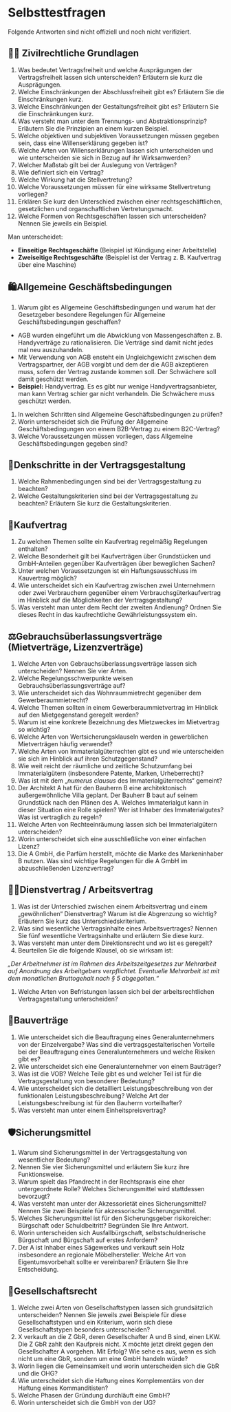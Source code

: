 # Selbsttestfragen

Folgende Antworten sind nicht offiziell und noch nicht verifiziert.

## 🧑‍⚖️ Zivilrechtliche Grundlagen

1. Was bedeutet Vertragsfreiheit und welche Ausprägungen der Vertragsfreiheit lassen sich unterscheiden? Erläutern sie kurz die Ausprägungen.
2. Welche Einschränkungen der Abschlussfreiheit gibt es? Erläutern Sie die Einschränkungen kurz.
3. Welche Einschränkungen der Gestaltungsfreiheit gibt es? Erläutern Sie die Einschränkungen kurz.
4. Was versteht man unter dem Trennungs- und Abstraktionsprinzip? Erläutern Sie die Prinzipien an einem kurzen Beispiel.
5. Welche objektiven und subjektiven Voraussetzungen müssen gegeben sein, dass eine Willenserklärung gegeben ist?
6. Welche Arten von Willenserklärungen lassen sich unterscheiden und wie unterscheiden sie sich in Bezug auf ihr Wirksamwerden?
7. Welcher Maßstab gilt bei der Auslegung von Verträgen?
8. Wie definiert sich ein Vertrag?
9. Welche Wirkung hat die Stellvertretung?
10. Welche Voraussetzungen müssen für eine wirksame Stellvertretung vorliegen?
11. Erklären Sie kurz den Unterschied zwischen einer rechtsgeschäftlichen, gesetzlichen und organschaftlichen Vertretungsmacht.
12. Welche Formen von Rechtsgeschäften lassen sich unterscheiden? Nennen Sie jeweils ein Beispiel.

Man unterscheidet:

* **Einseitige Rechtsgeschäfte** \(Beispiel ist Kündigung einer Arbeitstelle\)
* **Zweiseitige Rechtsgeschäfte**  \(Beispiel ist der Vertrag z. B. Kaufvertrag über eine Maschine\)

## 🛍️Allgemeine Geschäftsbedingungen

1. Warum gibt es Allgemeine Geschäftsbedingungen und warum hat der Gesetzgeber besondere Regelungen für Allgemeine Geschäftsbedingungen geschaffen?

* AGB wurden eingeführt um die Abwicklung von Massengeschäften z. B. Handyverträge zu rationalisieren. Die Verträge sind damit nicht jedes mal neu auszuhandeln.
* Mit Verwendung von AGB ensteht ein Ungleichgewicht zwischen dem Vertragspartner, der AGB vorgibt und dem der die AGB akzeptieren  muss, sofern der Vertrag zustande kommen soll. Der Schwächere soll damit geschützt werden. 
* **Beispiel:** Handyvertrag. Es es gibt nur wenige Handyvertragsanbieter, man kann Vertrag schier gar nicht verhandeln. Die Schwächere muss geschützt werden.

1. In welchen Schritten sind Allgemeine Geschäftsbedingungen zu prüfen?
2. Worin unterscheidet sich die Prüfung der Allgemeine Geschäftsbedingungen von einem B2B-Vertrag zu einem B2C-Vertrag?
3. Welche Voraussetzungen müssen vorliegen, dass Allgemeine Geschäftsbedingungen gegeben sind?

## 🧠Denkschritte in der Vertragsgestaltung

1. Welche Rahmenbedingungen sind bei der Vertragsgestaltung zu beachten?
2. Welche Gestaltungskriterien sind bei der Vertragsgestaltung zu beachten? Erläutern Sie kurz die Gestaltungskriterien.

## 👗Kaufvertrag

1. Zu welchen Themen sollte ein Kaufvertrag regelmäßig Regelungen enthalten?
2. Welche Besonderheit gilt bei Kaufverträgen über Grundstücken und GmbH-Anteilen gegenüber Kaufverträgen über beweglichen Sachen?
3. Unter welchen Voraussetzungen ist ein Haftungsausschluss im Kauvertrag möglich?
4. Wie unterscheidet sich ein Kaufvertrag zwischen zwei Unternehmern oder zwei Verbrauchern gegenüber einem Verbrauchsgüterkaufvertrag im Hinblick auf die Möglichkeiten der Vertragsgestaltung?
5. Was versteht man unter dem Recht der zweiten Andienung? Ordnen Sie dieses Recht in das kaufrechtliche Gewährleistungssystem ein.

## ⚖️Gebrauchsüberlassungsverträge \(Mietverträge, Lizenzverträge\)

1. Welche Arten von Gebrauchsüberlassungsverträge lassen sich unterscheiden? Nennen Sie vier Arten.
2. Welche Regelungsschwerpunkte weisen Gebrauchsüberlassungsverträge auf?
3. Wie unterscheidet sich das Wohnraummietrecht gegenüber dem Gewerberaummietrecht?
4. Welche Themen sollten in einem Gewerberaummietvertrag im Hinblick auf den Mietgegenstand geregelt werden?
5. Warum ist eine konkrete Bezeichnung des Mietzweckes im Mietvertrag so wichtig?
6. Welche Arten von Wertsicherungsklauseln werden in gewerblichen Mietverträgen häufig verwendet?
7. Welche Arten von Immaterialgüterrechten gibt es und wie unterscheiden sie sich im Hinblick auf ihren Schutzgegenstand?
8. Wie weit reicht der räumliche und zeitliche Schutzumfang bei Immaterialgütern \(insbesondere Patente, Marken, Urheberrecht\)?
9. Was ist mit dem „_numerus clausus_ des Immaterialgüterrechts“ gemeint?
10. Der Architekt A hat für den Bauherrn B eine architektonisch außergewöhnliche Villa geplant. Der Bauherr B baut auf seinem Grundstück nach den Plänen des A. Welches Immaterialgut kann in dieser Situation eine Rolle spielen? Wer ist Inhaber des Immaterialgutes? Was ist vertraglich zu regeln?
11. Welche Arten von Rechteeinräumung lassen sich bei Immaterialgütern unterscheiden?
12. Worin unterscheidet sich eine ausschließliche von einer einfachen Lizenz?
13. Die A GmbH, die Parfüm herstellt, möchte die Marke des Markeninhaber B nutzen. Was sind wichtige Regelungen für die A GmbH im abzuschließenden Lizenzvertrag?

## 🧑‍🏭Dienstvertrag / Arbeitsvertrag

1. Was ist der Unterschied zwischen einem Arbeitsvertrag und einem „gewöhnlichen“ Dienstvertrag? Warum ist die Abgrenzung so wichtig? Erläutern Sie kurz das Unterschiedskriterium.
2. Was sind wesentliche Vertragsinhalte eines Arbeitsvertrages? Nennen Sie fünf wesentliche Vertragsinhalte und erläutern Sie diese kurz.
3. Was versteht man unter dem Direktionsrecht und wo ist es geregelt?
4. Beurteilen Sie die folgende Klausel, ob sie wirksam ist:

_„Der Arbeitnehmer ist im Rahmen des Arbeitszeitgesetzes zur Mehrarbeit auf Anordnung des Arbeitgebers verpflichtet. Eventuelle Mehrarbeit ist mit dem monatlichen Bruttogehalt nach § 5 abgegolten.“_

1. Welche Arten von Befristungen lassen sich bei der arbeitsrechtlichen Vertragsgestaltung unterscheiden?

## 🧱Bauverträge

1. Wie unterscheidet sich die Beauftragung eines Generalunternehmers von der Einzelvergabe? Was sind die vertragsgestalterischen Vorteile bei der Beauftragung eines Generalunternehmers und welche Risiken gibt es?
2. Wie unterscheidet sich eine Generalunternehmer von einem Bauträger?
3. Was ist die VOB? Welche Teile gibt es und welcher Teil ist für die Vertragsgestaltung von besonderer Bedeutung?
4. Wie unterscheidet sich die detailliert Leistungsbeschreibung von der funktionalen Leistungsbeschreibung? Welche Art der Leistungsbeschreibung ist für den Bauherrn vorteilhafter?
5. Was versteht man unter einem Einheitspreisvertrag?

## 🛡️Sicherungsmittel

1. Warum sind Sicherungsmittel in der Vertragsgestaltung von wesentlicher Bedeutung?
2. Nennen Sie vier Sicherungsmittel und erläutern Sie kurz ihre Funktionsweise.
3. Warum spielt das Pfandrecht in der Rechtspraxis eine eher untergeordnete Rolle? Welches Sicherungsmittel wird stattdessen bevorzugt?
4. Was versteht man unter der Akzessorietät eines Sicherungsmittel? Nennen Sie zwei Beispiele für akzessorische Sicherungsmittel.
5. Welches Sicherungsmittel ist für den Sicherungsgeber risikoreicher: Bürgschaft oder Schuldbeitritt? Begründen Sie Ihre Antwort.
6. Worin unterscheiden sich Ausfallbürgschaft, selbstschuldnerische Bürgschaft und Bürgschaft auf erstes Anfordern?
7. Der A ist Inhaber eines Sägewerkes und verkauft sein Holz insbesondere an regionale Möbelhersteller. Welche Art von Eigentumsvorbehalt sollte er vereinbaren? Erläutern Sie Ihre Entscheidung.

## 🎪Gesellschaftsrecht

1. Welche zwei Arten von Gesellschaftstypen lassen sich grundsätzlich unterscheiden? Nennen Sie jeweils zwei Beispiele für diese Gesellschaftstypen und ein Kriterium, worin sich diese Gesellschaftstypen besonders unterscheiden?
2. X verkauft an die Z GbR, deren Gesellschafter A und B sind, einen LKW. Die Z GbR zahlt den Kaufpreis nicht. X möchte jetzt direkt gegen den Gesellschafter A vorgehen. Mit Erfolg? Wie sehe es aus, wenn es sich nicht um eine GbR, sondern um eine GmbH handeln würde?
3. Worin liegen die Gemeinsamkeit und worin unterscheiden sich die GbR und die OHG?
4. Wie unterscheidet sich die Haftung eines Komplementärs von der Haftung eines Kommanditisten?
5. Welche Phasen der Gründung durchläuft eine GmbH?
6. Worin unterscheidet sich die GmbH von der UG?


